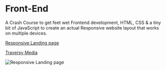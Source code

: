 # Front-End

A Crash Course to get feet wet Frontend development, HTML, CSS & a tiny bit of JavaScript to create an actual Responsive website layout that works on multiple devices.

[Responsive Landing page ](https://front-end-gary.netlify.com)



[Traversy Media](https://www.youtube.com/watch?v=uKgn-To1C4Q)

![Responsive Landing page](/images/MS-home.jpg)

